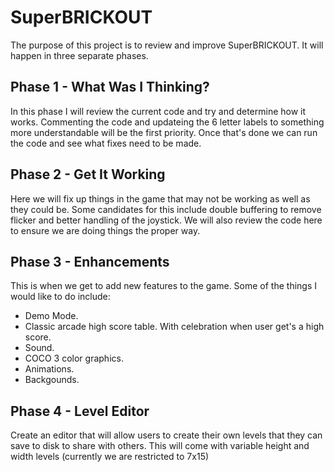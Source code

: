 # SuperBRICKOUT 

The purpose of this project is to review and improve SuperBRICKOUT. It will happen in three separate phases.

## Phase 1 - What Was I Thinking?

In this phase I will review the current code and try and determine how it works. Commenting the code and updateing the 6 letter labels to something more understandable will be the first priority. Once that's done we can run the code and see what fixes need to be made. 

## Phase 2 - Get It Working

Here we will fix up things in the game that may not be working as well as they could be. Some candidates for this include double buffering to remove flicker and better handling of the joystick. We will also review the code here to ensure we are doing things the proper way.

## Phase 3 - Enhancements

This is when we get to add new features to the game. Some of the things I would like to do include:

 - Demo Mode.
 - Classic arcade high score table. With celebration when user get's a high score.
 - Sound.
 - COCO 3 color graphics.
 - Animations.
 - Backgounds.

## Phase 4 - Level Editor

Create an editor that will allow users to create their own levels that they can save to disk to share with others. This will come with variable height and width levels (currently we are restricted to 7x15)




